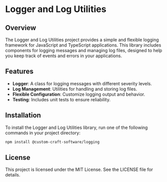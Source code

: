 # Logger and Log Utilities

## Overview

The Logger and Log Utilities project provides a simple and flexible logging framework for JavaScript and TypeScript applications. This library includes components for logging messages and managing log files, designed to help you keep track of events and errors in your applications.

## Features

- **Logger**: A class for logging messages with different severity levels.
- **Log Management**: Utilities for handling and storing log files.
- **Flexible Configuration**: Customize logging output and behavior.
- **Testing**: Includes unit tests to ensure reliability.

## Installation

To install the Logger and Log Utilities library, run one of the following commands in your project directory:

```bash
npm install @custom-craft-software/logging
```

## License

This project is licensed under the MIT License. See the LICENSE file for details.